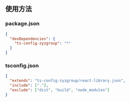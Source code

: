 ## 使用方法

### package.json

```json
{
  "devDependencies": {
    "ts-config-zyzgroup": "*"
  }
}
```

### tsconfig.json

```json
{
  "extends": "ts-config-zyzgroup/react-library.json",
  "include": ["."],
  "exclude": ["dist", "build", "node_modules"]
}
```
